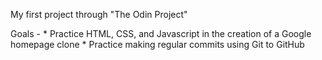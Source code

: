 My first project through "The Odin Project"

Goals - 
	* Practice HTML, CSS, and Javascript in the creation of a Google homepage clone
	* Practice making regular commits using Git to GitHub
	
